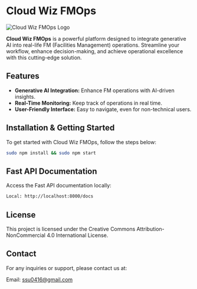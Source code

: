 # Cloud Wiz FMOps

![Cloud Wiz FMOps Logo](https://management.cloudwiz-ai.com/images/wiz/logo-pink.png)

**Cloud Wiz FMOps** is a powerful platform designed to integrate generative AI into real-life FM (Facilities Management) operations. Streamline your workflow, enhance decision-making, and achieve operational excellence with this cutting-edge solution.

## Features
- **Generative AI Integration:** Enhance FM operations with AI-driven insights.
- **Real-Time Monitoring:** Keep track of operations in real time.
- **User-Friendly Interface:** Easy to navigate, even for non-technical users.

## Installation & Getting Started

To get started with Cloud Wiz FMOps, follow the steps below:

```bash
sudo npm install && sudo npm start
```

## Fast API Documentation
Access the Fast API documentation locally:

```bash
Local: http://localhost:8000/docs
```


## License
This project is licensed under the Creative Commons Attribution-NonCommercial 4.0 International License.

## Contact
For any inquiries or support, please contact us at:

Email: ssu0416@gmail.com
